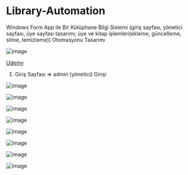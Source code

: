 # Library-Automation
Windows Form App ile Bir Kütüphane Bilgi Sistemi (giriş sayfası, yönetici sayfası, üye sayfası tasarımı; üye ve kitap işlemleri(ekleme, güncelleme, silme, temizleme)) Otomasyonu Tasarımı

![image](https://github.com/aliylmztr/MiniATM/assets/123991935/3fa5e9fc-1204-4dc2-909d-299d60362699)

<a href="https://www.udemy.com/">Udemy </a>

1. Giriş Sayfası => admin (yönetici) Girişi

![image](https://github.com/aliylmztr/Library-Automation/assets/123991935/c97f8572-0383-4d15-932a-c56a8bd622fa)

![image](https://github.com/aliylmztr/Library-Automation/assets/123991935/2e3f767f-5434-4652-bdc7-4fdab7e550ba)

![image](https://github.com/aliylmztr/Library-Automation/assets/123991935/f93e2473-1b1f-4a86-b5bd-f42449ebab0a)

![image](https://github.com/aliylmztr/Library-Automation/assets/123991935/79aea582-3daf-4ff0-bb8d-cdf38f83feb5)

![image](https://github.com/aliylmztr/Library-Automation/assets/123991935/24336ed7-c36f-4a64-90d4-d927bcb70536)

![image](https://github.com/aliylmztr/Library-Automation/assets/123991935/ed33040b-e591-44ac-99a4-3bfbc65a2c0b)

![image](https://github.com/aliylmztr/Library-Automation/assets/123991935/f54417fe-ba89-488a-bb0e-3f064e971fdf)

![image](https://github.com/aliylmztr/Library-Automation/assets/123991935/5e961daa-9c5f-4f43-9ea2-0ba366de5124)

